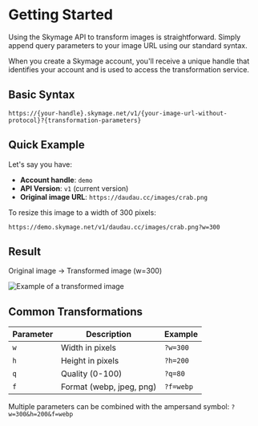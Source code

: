# Getting Started

Using the Skymage API to transform images is straightforward. Simply append query parameters to your image URL using our standard syntax.

When you create a Skymage account, you'll receive a unique handle that identifies your account and is used to access the transformation service.

## Basic Syntax

```
https://{your-handle}.skymage.net/v1/{your-image-url-without-protocol}?{transformation-parameters}
```

## Quick Example

Let's say you have:

- **Account handle**: `demo`
- **API Version**: `v1` (current version)
- **Original image URL**: `https://daudau.cc/images/crab.png`

To resize this image to a width of 300 pixels:

```
https://demo.skymage.net/v1/daudau.cc/images/crab.png?w=300
```

## Result

Original image → Transformed image (w=300)

![Example of a transformed image](https://demo.skymage.net/v1/daudau.cc/images/crab.png?w=300)

## Common Transformations

| Parameter | Description | Example |
|-----------|-------------|---------|
| `w` | Width in pixels | `?w=300` |
| `h` | Height in pixels | `?h=200` |
| `q` | Quality (0-100) | `?q=80` |
| `f` | Format (webp, jpeg, png) | `?f=webp` |

Multiple parameters can be combined with the ampersand symbol: `?w=300&h=200&f=webp`